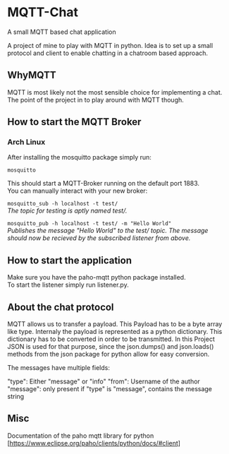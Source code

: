 # MQTT-Chat
A small MQTT based chat application

A project of mine to play with MQTT in python. Idea is to set up a small protocol and client to enable chatting in a chatroom based approach.

## WhyMQTT

MQTT is most likely not the most sensible choice for implementing a chat. The point of the project in to play around with MQTT though.

## How to start the MQTT Broker

### Arch Linux
After installing the mosquitto package simply run:

`mosquitto`

This should start a MQTT-Broker running on the default port 1883.<br>
You can manually interact with your new broker:

`mosquitto_sub -h localhost -t test/`<br>
*The topic for testing is aptly named test/.*

`mosquitto_pub -h localhost -t test/ -m "Hello World"`<br>
*Publishes the message "Hello World" to the test/ topic. The message should now be recieved by the subscribed listener from above.*

## How to start the application

Make sure you have the paho-mqtt python package installed.<br>
To start the listener simply run listener.py.

## About the chat protocol

MQTT allows us to transfer a payload. This Payload has to be a byte array like type. Internaly the payload is represented as a python dictionary. This dictionary has to be converted in order to be transmitted. In this Project JSON is used for that purpose, since the json.dumps() and json.loads() methods from the json package for python allow for easy conversion.

The messages have multiple fields:

"type": Either "message" or "info"
"from": Username of the author
"message": only present if "type" is "message", contains the message string

## Misc

Documentation of the paho mqtt library for python
[https://www.eclipse.org/paho/clients/python/docs/#client]
